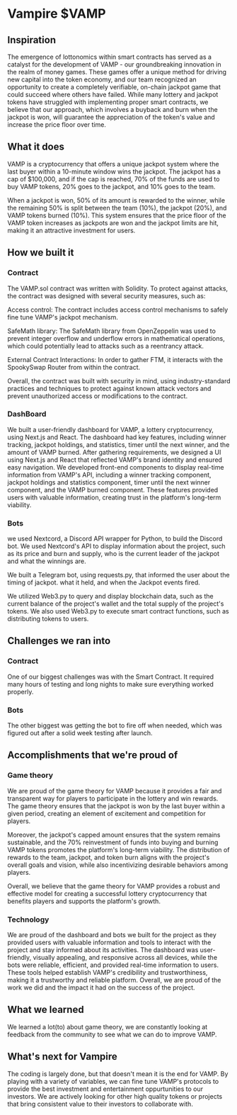 # Vampire $VAMP
## Inspiration
The emergence of lottonomics within smart contracts has served as a catalyst for the development of VAMP - our groundbreaking innovation in the realm of money games. These games offer a unique method for driving new capital into the token economy, and our team recognized an opportunity to create a completely verifiable, on-chain jackpot game that could succeed where others have failed. While many lottery and jackpot tokens have struggled with implementing proper smart contracts, we believe that our approach, which involves a buyback and burn when the jackpot is won, will guarantee the appreciation of the token's value and increase the price floor over time.

## What it does
VAMP is a cryptocurrency that offers a unique jackpot system where the last buyer within a 10-minute window wins the jackpot. The jackpot has a cap of $100,000, and if the cap is reached, 70% of the funds are used to buy VAMP tokens, 20% goes to the jackpot, and 10% goes to the team.

When a jackpot is won, 50% of its amount is rewarded to the winner, while the remaining 50% is split between the team (10%), the jackpot (20%), and VAMP tokens burned (10%). This system ensures that the price floor of the VAMP token increases as jackpots are won and the jackpot limits are hit, making it an attractive investment for users.

## How we built it
### Contract
The VAMP.sol contract was written with Solidity. To protect against attacks, the contract was designed with several security measures, such as:

Access control: The contract includes access control mechanisms to safely fine tune VAMP's jackpot mechanism.

SafeMath library: The SafeMath library from OpenZeppelin was used to prevent integer overflow and underflow errors in mathematical operations, which could potentially lead to attacks such as a reentrancy attack.

External Contract Interactions:  In order to gather FTM, it interacts with the SpookySwap Router from within the contract. 

Overall, the contract was built with security in mind, using industry-standard practices and techniques to protect against known attack vectors and prevent unauthorized access or modifications to the contract.

### DashBoard 
We built a user-friendly dashboard for VAMP, a lottery cryptocurrency, using Next.js and React. The dashboard had key features, including winner tracking, jackpot holdings, and statistics, timer until the next winner, and the amount of VAMP burned. After gathering requirements, we designed a UI using Next.js and React that reflected VAMP's brand identity and ensured easy navigation. We developed front-end components to display real-time information from VAMP's API, including a winner tracking component, jackpot holdings and statistics component, timer until the next winner component, and the VAMP burned component. These features provided users with valuable information, creating trust in the platform's long-term viability.

### Bots 
we used Nextcord, a Discord API wrapper for Python, to build the Discord bot. We used Nextcord's API to  display information about the project, such as its price and burn and supply, who is the current leader of the jackpot and what the winnings are.

We built a Telegram bot, using requests.py, that informed the user about the timing of jackpot. what it held, and when the Jackpot events fired.

We utilized Web3.py to query and display blockchain data, such as the current balance of the project's wallet and the total supply of the project's tokens. We also used Web3.py to execute smart contract functions, such as distributing tokens to users.
## Challenges we ran into
### Contract
One of our biggest challenges was with the Smart Contract. It required many hours of testing and long nights to make sure everything worked properly. 
### Bots
The other biggest was getting the bot to fire off when needed, which was figured out after a solid week testing after launch.

## Accomplishments that we're proud of
### Game theory 
We are proud of the game theory for VAMP because it provides a fair and transparent way for players to participate in the lottery and win rewards. The game theory ensures that the jackpot is won by the last buyer within a given period, creating an element of excitement and competition for players.

Moreover, the jackpot's capped amount ensures that the system remains sustainable, and the 70% reinvestment of funds into buying and burning VAMP tokens promotes the platform's long-term viability. The distribution of rewards to the team, jackpot, and token burn aligns with the project's overall goals and vision, while also incentivizing desirable behaviors among players.

Overall, we believe that the game theory for VAMP provides a robust and effective model for creating a successful lottery cryptocurrency that benefits players and supports the platform's growth.
### Technology
We are proud of the dashboard and bots we built for the project as they provided users with valuable information and tools to interact with the project and stay informed about its activities. The dashboard was user-friendly, visually appealing, and responsive across all devices, while the bots were reliable, efficient, and provided real-time information to users. These tools helped establish VAMP's credibility and trustworthiness, making it a trustworthy and reliable platform. Overall, we are proud of the work we did and the impact it had on the success of the project.

## What we learned
We learned a lot(to) about game theory, we are constantly looking at feedback from the community to see what we can do to improve VAMP.

## What's next for Vampire
The coding is largely done, but that doesn't mean it is the end for VAMP. By playing with a variety of variables, we can fine tune VAMP's protocols to provide the best investment and entertainment oppurtunities to our investors. We are actively looking for other high quality tokens or projects that bring consistent value to their investors to collaborate with.
